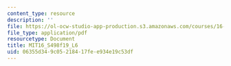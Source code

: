 ```yaml
---
content_type: resource
description: ''
file: https://ol-ocw-studio-app-production.s3.amazonaws.com/courses/16-s498-risk-aware-and-robust-nonlinear-planning-fall-2019/06355d349c05218417fee934e19c53df_MIT16_S498f19_L6.pdf
file_type: application/pdf
resourcetype: Document
title: MIT16_S498f19_L6
uid: 06355d34-9c05-2184-17fe-e934e19c53df
---
```

